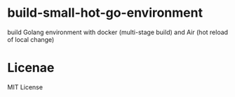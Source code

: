 # build-small-hot-go-environment
build Golang environment with docker (multi-stage build) and Air (hot reload of local change)

# Licenae
MIT License

